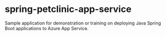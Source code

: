 # spring-petclinic-app-service
Sample application for demonstration or training on deploying Java Spring Boot applications to Azure App Service.
